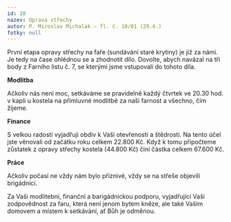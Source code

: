 ```yaml
---
id: 18
nazev: Oprava střechy
autor: P. Miroslav Michalak – fl. č. 10/01 (29.4.)
fotky: null
---
```

První etapa opravy střechy na faře (sundávání staré krytiny) je již za námi. Je tedy na čase ohlédnou se a zhodnotit dílo. Dovolte, abych navázal na tři body z Farního listu č. 7, se kterými jsme vstupovali do tohoto díla.
<p>
<b>Modlitba</b>
<p>
Ačkoliv nás není moc, setkáváme se pravidelně každý čtvrtek ve 20.30 hod. v kapli u kostela na přímluvné modlitbě za naši farnost a všechno, čím žijeme.
<p>
<b>Finance</b>
<p>
S velkou radostí vyjadřuji obdiv k Vaší otevřenosti a štědrosti. Na tento účel jste věnovali od začátku roku celkem 22.800 Kč. Když k tomu připočteme zůstatek z opravy střechy kostela (44.800 Kč) činí částka celkem 67.600 Kč.
<p>
<b>Práce</b>
<p>
Ačkoliv počasí ne vždy nám bylo příznivé, vždy se na střeše objevili brigádníci.
<p>
Za Vaši modlitební, finanční a barigádnickou podporu, vyjadřující Vaši zodpovědnost za faru, která není jenom bytem kněze, ale také Vaším domovem a místem k setkávání, ať Bůh je odměnou.
